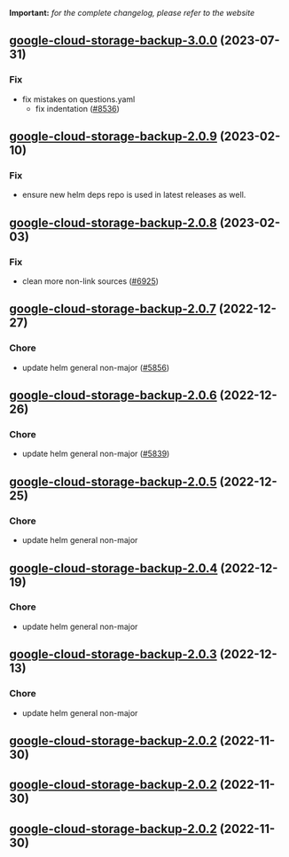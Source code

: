 **Important:**
*for the complete changelog, please refer to the website*













## [google-cloud-storage-backup-3.0.0](https://github.com/truecharts/charts/compare/google-cloud-storage-backup-2.0.9...google-cloud-storage-backup-3.0.0) (2023-07-31)

### Fix

- fix mistakes on questions.yaml
  - fix indentation ([#8536](https://github.com/truecharts/charts/issues/8536))
  
  


## [google-cloud-storage-backup-2.0.9](https://github.com/truecharts/charts/compare/google-cloud-storage-backup-2.0.8...google-cloud-storage-backup-2.0.9) (2023-02-10)

### Fix

- ensure new helm deps repo is used in latest releases as well.
  
  


## [google-cloud-storage-backup-2.0.8](https://github.com/truecharts/charts/compare/google-cloud-storage-backup-2.0.7...google-cloud-storage-backup-2.0.8) (2023-02-03)

### Fix

-  clean more non-link sources ([#6925](https://github.com/truecharts/charts/issues/6925))
  
  


## [google-cloud-storage-backup-2.0.7](https://github.com/truecharts/charts/compare/google-cloud-storage-backup-2.0.6...google-cloud-storage-backup-2.0.7) (2022-12-27)

### Chore

- update helm general non-major ([#5856](https://github.com/truecharts/charts/issues/5856))
  
  


## [google-cloud-storage-backup-2.0.6](https://github.com/truecharts/charts/compare/google-cloud-storage-backup-2.0.5...google-cloud-storage-backup-2.0.6) (2022-12-26)

### Chore

- update helm general non-major ([#5839](https://github.com/truecharts/charts/issues/5839))
  
  


## [google-cloud-storage-backup-2.0.5](https://github.com/truecharts/charts/compare/google-cloud-storage-backup-2.0.4...google-cloud-storage-backup-2.0.5) (2022-12-25)

### Chore

- update helm general non-major
  
  


## [google-cloud-storage-backup-2.0.4](https://github.com/truecharts/charts/compare/google-cloud-storage-backup-2.0.3...google-cloud-storage-backup-2.0.4) (2022-12-19)

### Chore

- update helm general non-major
  
  


## [google-cloud-storage-backup-2.0.3](https://github.com/truecharts/charts/compare/google-cloud-storage-backup-2.0.2...google-cloud-storage-backup-2.0.3) (2022-12-13)

### Chore

- update helm general non-major
  
  


## [google-cloud-storage-backup-2.0.2](https://github.com/truecharts/charts/compare/google-cloud-storage-backup-2.0.1...google-cloud-storage-backup-2.0.2) (2022-11-30)




## [google-cloud-storage-backup-2.0.2](https://github.com/truecharts/charts/compare/google-cloud-storage-backup-2.0.1...google-cloud-storage-backup-2.0.2) (2022-11-30)




## [google-cloud-storage-backup-2.0.2](https://github.com/truecharts/charts/compare/google-cloud-storage-backup-2.0.1...google-cloud-storage-backup-2.0.2) (2022-11-30)
